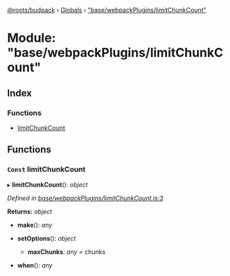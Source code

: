 [@roots/budpack](../README.md) › [Globals](../globals.md) › ["base/webpackPlugins/limitChunkCount"](_base_webpackplugins_limitchunkcount_.md)

# Module: "base/webpackPlugins/limitChunkCount"

## Index

### Functions

* [limitChunkCount](_base_webpackplugins_limitchunkcount_.md#const-limitchunkcount)

## Functions

### `Const` limitChunkCount

▸ **limitChunkCount**(): *object*

*Defined in [base/webpackPlugins/limitChunkCount.js:3](https://github.com/roots/bud-support/blob/5f43850/src/budpack/builder/base/webpackPlugins/limitChunkCount.js#L3)*

**Returns:** *object*

* **make**(): *any*

* **setOptions**(): *object*

  * **maxChunks**: *any* = chunks

* **when**(): *any*
